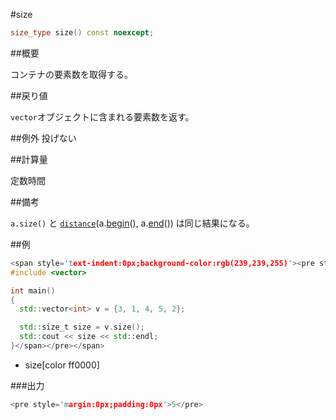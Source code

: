 #size
```cpp
size_type size() const noexcept;
```

##概要

コンテナの要素数を取得する。


##戻り値

`vector`オブジェクトに含まれる要素数を返す。


##例外
投げない

##計算量

定数時間


##備考

`a.size()` と [`distance`](/reference/iterator/distance.md)(a.[begin](/reference/vector/begin.md)(), a.[end](/reference/vector/end.md)()) は同じ結果になる。


##例

```cpp
<span style='text-indent:0px;background-color:rgb(239,239,255)'><pre style='margin-top:0px;margin-right:0px;margin-bottom:0px;margin-left:0px;padding-top:0px;padding-right:0px;padding-bottom:0px;padding-left:0px'><span style='line-height:normal'>#include <iostream>
#include <vector>

int main()
{
  std::vector<int> v = {3, 1, 4, 5, 2};

  std::size_t size = v.size();
  std::cout << size << std::endl;
}</span></pre></span>
```
* size[color ff0000]

###出力

```cpp
<pre style='margin:0px;padding:0px'>5</pre>
```
